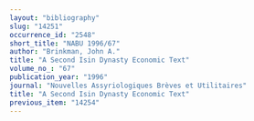 ```yaml
---
layout: "bibliography"
slug: "14251"
occurrence_id: "2548"
short_title: "NABU 1996/67"
author: "Brinkman, John A."
title: "A Second Isin Dynasty Economic Text"
volume_no_: "67"
publication_year: "1996"
journal: "Nouvelles Assyriologiques Brèves et Utilitaires"
title: "A Second Isin Dynasty Economic Text"
previous_item: "14254"
---
```

